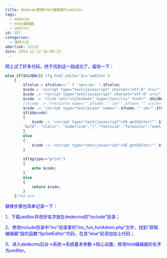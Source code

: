 ```yaml
---
title: dedecms更换html编辑器为ueditor
tags:
  - dedecms
  - html编辑器
  - ueditor
id: 187
categories:
  - 清学小记
abbrlink: 52133
date: 2014-12-12 16:00:23
---
```


<span style="color: #0000ff;">网上试了好多代码，终于找到这一段成功了，留存一下：</span>
```php
else if($GLOBALS['cfg_html_editor']=='ueditor')
    {
        $fvalue = $fvalue=='' ? '<p></p>' : $fvalue;
        $code = '<script type="text/javascript" charset="utf-8" src="'.$GLOBALS['cfg_cmspath'].'/include/ueditor/ueditor.config.js"></script>';
        $code .= '<script type="text/javascript" charset="utf-8" src="'.$GLOBALS['cfg_cmspath'].'/include/ueditor/ueditor.all.min.js"></script>';
        $code .= '<link rel="stylesheet" type="text/css" href="'.$GLOBALS['cfg_cmspath'].'/include/ueditor/themes/default/css/ueditor.css"/>';
        //$code .= '<textarea name="'.$fname.'" id="'.$fname.'" style="width:100%;">'.$fvalue.'</textarea>';
        $code .= '<script type="text/plain" name="'.$fname.'" id="'.$fname.'">'.$fvalue.'</script>';
        if($bbcode)
        {
            $code .= '<script type="text/javascript">UE.getEditor("'.$fname.'",{toolbars:[["Source","|",
        "bold", "italic", "underline","|","fontsize","forecolor","emotion","Undo", "Redo"]],initialFrameHeight:100});</script>';
        }
        else
        {
            $code .= '<script type="text/javascript">UE.getEditor("'.$fname.'",{initialFrameHeight:450});</script>';
        }          
  
        if($gtype=="print")
        {
            echo $code;
        }
        else
        {
            return $code;
        }
    }//bd end
```
<span style="color: #0000ff;">替换步骤也简单记录一下：</span>

<span style="color: #0000ff;">1、下载ueditor并改好名字放在dedecms的“include”目录；</span>

<span style="color: #0000ff;">2、修改include目录中“inc”目录里的“inc_fun_funAdmin.php”文件，找到“获取编辑器”段的函数“SpGetEditor”代码，在其“else”前添加如上代码；</span>

<span style="color: #0000ff;">3、进入dedecms后台→系统→系统基本参数→核心设置，修改html编辑器的名字为ueditor。</span>